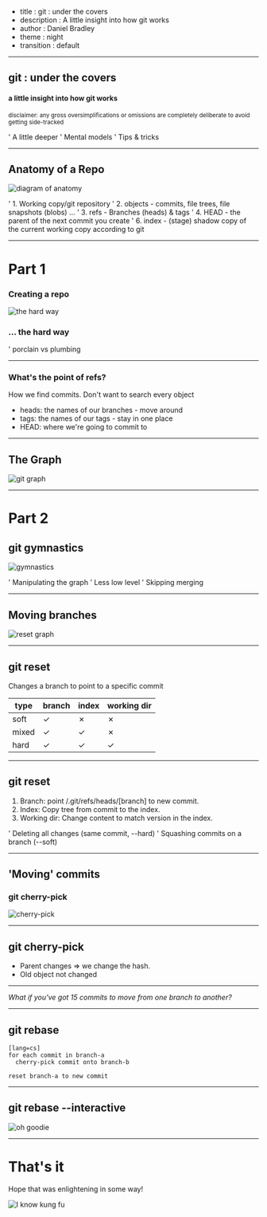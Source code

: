 - title : git : under the covers
- description : A little insight into how git works
- author : Daniel Bradley
- theme : night
- transition : default

***

## git : under the covers

#### a little insight into how git works

<small>disclaimer: any gross oversimplifications or omissions are completely deliberate to avoid getting side-tracked</small>

' A little deeper
' Mental models
' Tips & tricks

***

## Anatomy of a Repo

![diagram of anatomy](images/anatomy.png)

' 1. Working copy/git repository
' 2. objects - commits, file trees, file snapshots (blobs) ...
' 3. refs - Branches (heads) & tags
' 4. HEAD - the parent of the next commit you create
' 6. index - (stage) shadow copy of the current working copy according to git

***

# Part 1

### Creating a repo

![the hard way](images/the-hard-way.gif)

### ... the hard way

' porclain vs plumbing

---

### What's the point of refs?

How we find commits. Don't want to search every object

- heads: the names of our branches - move around
- tags: the names of our tags - stay in one place
- HEAD: where we're going to commit to

---

## The Graph

![git graph](images/graph.png)

***
# Part 2

## git gymnastics

![gymnastics](images/gymnastics.gif)

' Manipulating the graph
' Less low level
' Skipping merging

***

## Moving branches

![reset graph](images/graph-reset.png)

---

## git reset

Changes a branch to point to a specific commit

| type    | branch | index | working dir |
|---------|--------|-------|-------------------|
| soft    | ✓      | ✗     | ✗                 |
| mixed   | ✓      | ✓     | ✗                 |
| hard    | ✓      | ✓     | ✓                 |

---

## git reset

1. Branch: point /.git/refs/heads/[branch] to new commit.
2. Index: Copy tree from commit to the index.
3. Working dir: Change content to match version in the index.

' Deleting all changes (same commit, --hard)
' Squashing commits on a branch (--soft)

***

## 'Moving' commits

### git cherry-pick

![cherry-pick](images/graph-cherry-pick.png)

---

## git cherry-pick

- Parent changes ⇒ we change the hash.
- Old object not changed

---

_What if you've got 15 commits to move from one branch to another?_

***

## git rebase

    [lang=cs]
    for each commit in branch-a
      cherry-pick commit onto branch-b
    
    reset branch-a to new commit

---

## git rebase --interactive

![oh goodie](images/oh-goodie.gif)

***

# That's it

Hope that was enlightening in some way!

![I know kung fu](images/i-know-kung-fu.gif)